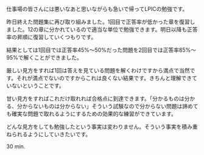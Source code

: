 <p>仕事場の皆さんには悪いなあと思いながらも急いで帰ってLPICの勉強です。</p>
<p>昨日終えた問題集に再び取り組みました。1回目で正答率が低かった章を復習しました。12の章に分かれているので適当な単位で勉強できます。明日以降も正答率の昇順に復習していくつもりです。</p>
<p>結果としては1回目では正答率45%～50%だった問題を2回目では正答率85%～95%で解くことができました。</p>
<p>厳しい見方をすれば1回は答えを見ている問題を解くわけですから満点で当然です。それが満点でないのですからこれは良くない結果です。きちんと理解できていないということです。</p>
<p>甘い見方をすればこれだけ取れれば合格点に到達できます。「分かるものは分かる、分からないものは分からない」そういう試験なので分からない問題は諦めても確実な問題で取れるようにするための効果的な練習ができています。</p>
<p>どんな見方をしても勉強したという事実は変わりません。そういう事実を積み重ねられるようにしていきたいです。</p>
<p>30 min.</p>